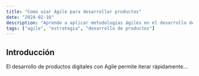 ```yaml
---
title: "Como usar Agile para desarrollar productos"
date: "2024-02-10"
description: "Aprende a aplicar metodologías ágiles en el desarrollo de productos digitales."
tags: ["agile", "estrategia", "desarrollo de productos"]
---
```


## Introducción
El desarrollo de productos digitales con Agile permite iterar rápidamente...
